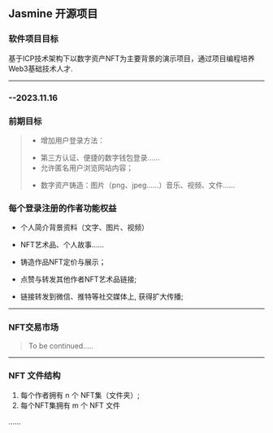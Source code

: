 
## __Jasmine 开源项目__

### __软件项目目标__
基于ICP技术架构下以数字资产NFT为主要背景的演示项目，通过项目编程培养Web3基础技术人才.
- - -

### --2023.11.16
### __前期目标__
> - 增加用户登录方法：
>  + 第三方认证、便捷的数字钱包登录……
>  + 允许匿名用户浏览网站内容；
> - 数字资产铸造：图片（png、jpeg……）音乐、视频、文件……

### __每个登录注册的作者功能权益__
+ 个人简介背景资料（文字、图片、视频）
+ NFT艺术品、个人故事……
+ 铸造作品NFT定价与展示；
+ 点赞与转发其他作者NFT艺术品链接;


+ 链接转发到微信、推特等社交媒体上, 获得扩大传播;
- - -
### __NFT交易市场__
> To be continued.....
- - -
### __NFT 文件结构__
  1. 每个作者拥有 n 个 NFT集（文件夹）;
  2.  每个NFT集拥有 m 个 NFT 文件
  


……